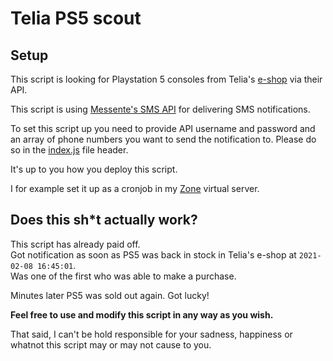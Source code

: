 # Telia PS5 scout

## Setup
This script is looking for Playstation 5 consoles from Telia's [e-shop](https://pood.telia.ee/mangukonsoolid?manufacturers=Sony) via their API.

This script is using [Messente's SMS API](https://messente.com/documentation/sms-messaging/api-reference) 
for delivering SMS notifications.

To set this script up you need to provide API username and password and an array of phone numbers 
you want to send the notification to. Please do so in the [index.js](./index.js) file header.

It's up to you how you deploy this script. 

I for example set it up as a cronjob in my [Zone](https://www.zone.ee/) virtual server.

## Does this sh*t actually work?

This script has already paid off.  
Got notification as soon as PS5 was back in stock in Telia's e-shop at `2021-02-08 16:45:01`.  
Was one of the first who was able to make a purchase.  

Minutes later PS5 was sold out again. Got lucky!

**Feel free to use and modify this script in any way as you wish.**  

That said, I can't be hold responsible for your sadness, happiness or whatnot this script may or may not cause to you.
